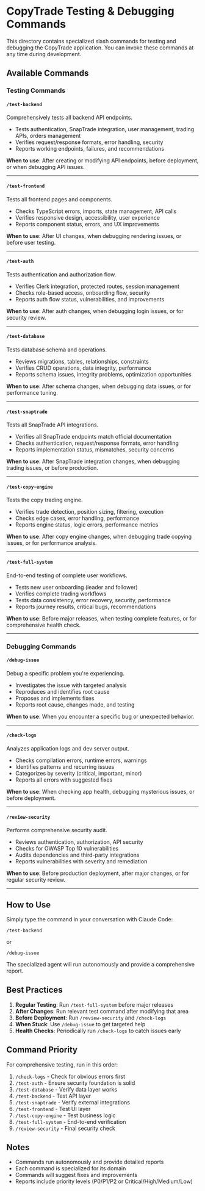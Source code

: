 # CopyTrade Testing & Debugging Commands

This directory contains specialized slash commands for testing and debugging the CopyTrade application. You can invoke these commands at any time during development.

## Available Commands

### Testing Commands

#### `/test-backend`
Comprehensively tests all backend API endpoints.
- Tests authentication, SnapTrade integration, user management, trading APIs, orders management
- Verifies request/response formats, error handling, security
- Reports working endpoints, failures, and recommendations

**When to use**: After creating or modifying API endpoints, before deployment, or when debugging API issues.

---

#### `/test-frontend`
Tests all frontend pages and components.
- Checks TypeScript errors, imports, state management, API calls
- Verifies responsive design, accessibility, user experience
- Reports component status, errors, and UX improvements

**When to use**: After UI changes, when debugging rendering issues, or before user testing.

---

#### `/test-auth`
Tests authentication and authorization flow.
- Verifies Clerk integration, protected routes, session management
- Checks role-based access, onboarding flow, security
- Reports auth flow status, vulnerabilities, and improvements

**When to use**: After auth changes, when debugging login issues, or for security review.

---

#### `/test-database`
Tests database schema and operations.
- Reviews migrations, tables, relationships, constraints
- Verifies CRUD operations, data integrity, performance
- Reports schema issues, integrity problems, optimization opportunities

**When to use**: After schema changes, when debugging data issues, or for performance tuning.

---

#### `/test-snaptrade`
Tests all SnapTrade API integrations.
- Verifies all SnapTrade endpoints match official documentation
- Checks authentication, request/response formats, error handling
- Reports implementation status, mismatches, security concerns

**When to use**: After SnapTrade integration changes, when debugging trading issues, or before production.

---

#### `/test-copy-engine`
Tests the copy trading engine.
- Verifies trade detection, position sizing, filtering, execution
- Checks edge cases, error handling, performance
- Reports engine status, logic errors, performance metrics

**When to use**: After copy engine changes, when debugging trade copying issues, or for performance analysis.

---

#### `/test-full-system`
End-to-end testing of complete user workflows.
- Tests new user onboarding (leader and follower)
- Verifies complete trading workflows
- Tests data consistency, error recovery, security, performance
- Reports journey results, critical bugs, recommendations

**When to use**: Before major releases, when testing complete features, or for comprehensive health check.

---

### Debugging Commands

#### `/debug-issue`
Debug a specific problem you're experiencing.
- Investigates the issue with targeted analysis
- Reproduces and identifies root cause
- Proposes and implements fixes
- Reports root cause, changes made, and testing

**When to use**: When you encounter a specific bug or unexpected behavior.

---

#### `/check-logs`
Analyzes application logs and dev server output.
- Checks compilation errors, runtime errors, warnings
- Identifies patterns and recurring issues
- Categorizes by severity (critical, important, minor)
- Reports all errors with suggested fixes

**When to use**: When checking app health, debugging mysterious issues, or before deployment.

---

#### `/review-security`
Performs comprehensive security audit.
- Reviews authentication, authorization, API security
- Checks for OWASP Top 10 vulnerabilities
- Audits dependencies and third-party integrations
- Reports vulnerabilities with severity and remediation

**When to use**: Before production deployment, after major changes, or for regular security review.

---

## How to Use

Simply type the command in your conversation with Claude Code:

```
/test-backend
```

or

```
/debug-issue
```

The specialized agent will run autonomously and provide a comprehensive report.

## Best Practices

1. **Regular Testing**: Run `/test-full-system` before major releases
2. **After Changes**: Run relevant test command after modifying that area
3. **Before Deployment**: Run `/review-security` and `/check-logs`
4. **When Stuck**: Use `/debug-issue` to get targeted help
5. **Health Checks**: Periodically run `/check-logs` to catch issues early

## Command Priority

For comprehensive testing, run in this order:

1. `/check-logs` - Check for obvious errors first
2. `/test-auth` - Ensure security foundation is solid
3. `/test-database` - Verify data layer works
4. `/test-backend` - Test API layer
5. `/test-snaptrade` - Verify external integrations
6. `/test-frontend` - Test UI layer
7. `/test-copy-engine` - Test business logic
8. `/test-full-system` - End-to-end verification
9. `/review-security` - Final security check

## Notes

- Commands run autonomously and provide detailed reports
- Each command is specialized for its domain
- Commands will suggest fixes and improvements
- Reports include priority levels (P0/P1/P2 or Critical/High/Medium/Low)
